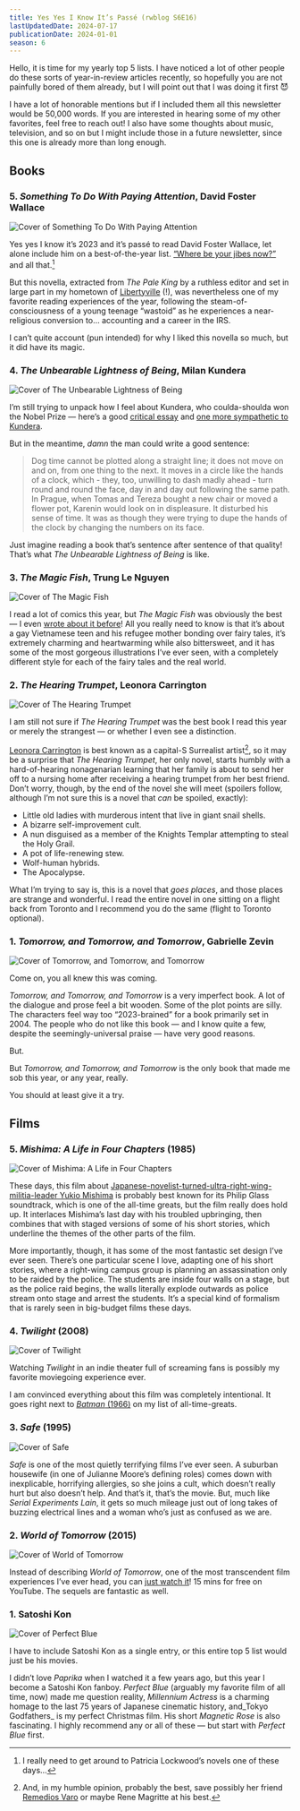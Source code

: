 ```yaml
---
title: Yes Yes I Know It’s Passé (rwblog S6E16)
lastUpdatedDate: 2024-07-17
publicationDate: 2024-01-01
season: 6
---
```


Hello, it is time for my yearly top 5 lists. I have noticed a lot of other people do these sorts of year-in-review articles recently, so hopefully you are not painfully bored of them already, but I will point out that I was doing it first 😈

I have a lot of honorable mentions but if I included them all this newsletter would be 50,000 words. If you are interested in hearing some of my other favorites, feel free to reach out! I also have some thoughts about music, television, and so on but I might include those in a future newsletter, since this one is already more than long enough.

## Books

### 5. _Something To Do With Paying Attention_, David Foster Wallace

![Cover of _Something To Do With Paying Attention_](../../assets/newsletters/something_to_do_with_paying_attention.jpg)

Yes yes I know it’s 2023 and it’s passé to read David Foster Wallace, let alone include him on a best-of-the-year list. [“Where be your jibes now?”](https://www.lrb.co.uk/the-paper/v45/n14/patricia-lockwood/where-be-your-jibes-now) and all that.[^1]

But this novella, extracted from _The Pale King_ by a ruthless editor and set in large part in my hometown of [Libertyville](https://en.wikipedia.org/wiki/Libertyville%2C_Illinois) (!), was nevertheless one of my favorite reading experiences of the year, following the steam-of-consciousness of a young teenage “wastoid” as he experiences a near-religious conversion to… accounting and a career in the IRS.

I can’t quite account (pun intended) for why I liked this novella so much, but it did have its magic.

### 4. _The Unbearable Lightness of Being_, Milan Kundera

![Cover of _The Unbearable Lightness of Being_](../../assets/newsletters/unbearable_lightness_of_being.jpg)

I’m still trying to unpack how I feel about Kundera, who coulda-shoulda won the Nobel Prize — here’s a good [critical essay](https://drb.ie/articles/the-two-milan-kunderas/) and [one more sympathetic to Kundera](https://compactmag.com/article/why-kundera-never-went-home).

But in the meantime, _damn_ the man could write a good sentence:

> Dog time cannot be plotted along a straight line; it does not move on and on, from one thing to the next. It moves in a circle like the hands of a clock, which - they, too, unwilling to dash madly ahead - turn round and round the face, day in and day out following the same path. In Prague, when Tomas and Tereza bought a new chair or moved a flower pot, Karenin would look on in displeasure. It disturbed his sense of time. It was as though they were trying to dupe the hands of the clock by changing the numbers on its face.

Just imagine reading a book that’s sentence after sentence of that quality! That’s what _The Unbearable Lightness of Being_ is like.

### 3. _The Magic Fish_, Trung Le Nguyen

![Cover of _The Magic Fish_](../../assets/newsletters/the_magic_fish.jpg)

I read a lot of comics this year, but _The Magic Fish_ was obviously the best — I even [wrote about it before](https://rwblickhan.org/newsletters/as-promised-a-very-dumb-frog/#you-should-read-the-magic-fish)! All you really need to know is that it’s about a gay Vietnamese teen and his refugee mother bonding over fairy tales, it’s extremely charming and heartwarming while also bittersweet, and it has some of the most gorgeous illustrations I’ve ever seen, with a completely different style for each of the fairy tales and the real world.

### 2. _The Hearing Trumpet_, Leonora Carrington

![Cover of _The Hearing Trumpet_](../../assets/newsletters/the_hearing_trumpet.jpg)

I am still not sure if _The Hearing Trumpet_ was the best book I read this year or merely the strangest — or whether I even see a distinction.

[Leonora Carrington](https://en.wikipedia.org/wiki/Leonora_Carrington) is best known as a capital-S Surrealist artist[^2], so it may be a surprise that _The Hearing Trumpet_, her only novel, starts humbly with a hard-of-hearing nonagenarian learning that her family is about to send her off to a nursing home after receiving a hearing trumpet from her best friend. Don’t worry, though, by the end of the novel she will meet (spoilers follow, although I’m not sure this is a novel that _can_ be spoiled, exactly):

- Little old ladies with murderous intent that live in giant snail shells.
- A bizarre self-improvement cult.
- A nun disguised as a member of the Knights Templar attempting to steal the Holy Grail.
- A pot of life-renewing stew.
- Wolf-human hybrids.
- The Apocalypse.

What I’m trying to say is, this is a novel that _goes places_, and those places are strange and wonderful. I read the entire novel in one sitting on a flight back from Toronto and I recommend you do the same (flight to Toronto optional).

### 1. _Tomorrow, and Tomorrow, and Tomorrow_, Gabrielle Zevin

![Cover of _Tomorrow, and Tomorrow, and Tomorrow_](../../assets/newsletters/tomorrow_and_tomorrow_and_tomorrow.jpg)

Come on, you all knew this was coming.

_Tomorrow, and Tomorrow, and Tomorrow_ is a very imperfect book. A lot of the dialogue and prose feel a bit wooden. Some of the plot points are silly. The characters feel way too “2023-brained” for a book primarily set in 2004. The people who do not like this book — and I know quite a few, despite the seemingly-universal praise — have very good reasons.

But.

But _Tomorrow, and Tomorrow, and Tomorrow_ is the only book that made me sob this year, or any year, really.

You should at least give it a try.

## Films

### 5. _Mishima: A Life in Four Chapters_ (1985)

![Cover of _Mishima: A Life in Four Chapters_](../../assets/newsletters/mishima.jpg)

These days, this film about [Japanese-novelist-turned-ultra-right-wing-militia-leader Yukio Mishima](https://en.wikipedia.org/wiki/Yukio_Mishima) is probably best known for its Philip Glass soundtrack, which is one of the all-time greats, but the film really does hold up. It interlaces Mishima’s last day with his troubled upbringing, then combines that with staged versions of some of his short stories, which underline the themes of the other parts of the film.

More importantly, though, it has some of the most fantastic set design I’ve ever seen. There’s one particular scene I love, adapting one of his short stories, where a right-wing campus group is planning an assassination only to be raided by the police. The students are inside four walls on a stage, but as the police raid begins, the walls literally explode outwards as police stream onto stage and arrest the students. It’s a special kind of formalism that is rarely seen in big-budget films these days.

### 4. _Twilight_ (2008)

![Cover of _Twilight_](../../assets/newsletters/twilight.jpg)

Watching _Twilight_ in an indie theater full of screaming fans is possibly my favorite moviegoing experience ever.

I am convinced everything about this film was completely intentional. It goes right next to [_Batman_ (1966)](https://en.wikipedia.org/wiki/Batman_(1966_film)) on my list of all-time-greats.

### 3. _Safe_ (1995)

![Cover of _Safe_](../../assets/newsletters/safe.jpg)

_Safe_ is one of the most quietly terrifying films I’ve ever seen. A suburban housewife (in one of Julianne Moore’s defining roles) comes down with inexplicable, horrifying allergies, so she joins a cult, which doesn’t really hurt but also doesn’t help. And that’s it, that’s the movie. But, much like _Serial Experiments Lain_, it gets so much mileage just out of long takes of buzzing electrical lines and a woman who’s just as confused as we are.

### 2. _World of Tomorrow_ (2015)

![Cover of _World of Tomorrow_](../../assets/newsletters/world_of_tomorrow.jpg)

Instead of describing _World of Tomorrow_, one of the most transcendent film experiences I’ve ever head, you can [just watch it](https://youtu.be/4PUIxEWmsvI?si=TOkjZIFCx9oanvyo)! 15 mins for free on YouTube. The sequels are fantastic as well.

### 1. Satoshi Kon

![Cover of _Perfect Blue_](../../assets/newsletters/perfect_blue.png)

I have to include Satoshi Kon as a single entry, or this entire top 5 list would just be his movies.

I didn’t love _Paprika_ when I watched it a few years ago, but this year I become a Satoshi Kon fanboy. _Perfect Blue_ (arguably my favorite film of all time, now) made me question reality, _Millennium Actress_ is a charming homage to the last 75 years of Japanese cinematic history, and_Tokyo Godfathers_ is my perfect Christmas film. His short _Magnetic Rose_ is also fascinating. I highly recommend any or all of these — but start with _Perfect Blue_ first.

[^1]: I really need to get around to Patricia Lockwood’s novels one of these days…

[^2]: And, in my humble opinion, probably the best, save possibly her friend [Remedios Varo](https://en.wikipedia.org/wiki/Remedios_Varo) or maybe Rene Magritte at his best.